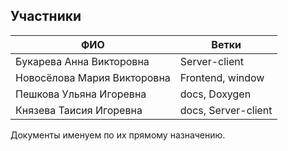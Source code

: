 ## Участники

|ФИО| Ветки |
|-|-|
|Букарева Анна Викторовна|Server-client|
|Новосёлова Мария Викторовна|Frontend, window|
|Пешкова Ульяна Игоревна|docs, Doxygen|
|Князева Таисия Игоревна|docs, Server-client|

Документы именуем по их прямому назначению.
